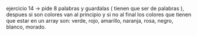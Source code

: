 ejercicio 14 -> pide 8 palabras y guardalas ( tienen que ser de palabras ), despues si son colores van al principio y si no al final 
los colores que tienen que estar en un array son: verde, rojo, amarillo, naranja, rosa, negro, blanco, morado. 